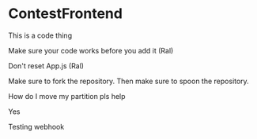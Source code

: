 # ContestFrontend

This is a code thing

Make sure your code works before you add it (Ral)

Don't reset App.js (Ral)

Make sure to fork the repository. Then make sure to spoon the repository.

How do I move my partition pls help 

Yes

Testing webhook